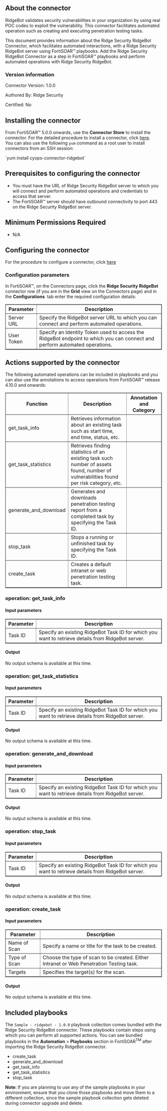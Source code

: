 ## About the connector
RidgeBot validates security vulnerabilities in your organization by using real POC codes to exploit the vulnerability. This connector facilitates automated operation such as creating and executing penetration testing tasks.
<p>This document provides information about the Ridge Security RidgeBot Connector, which facilitates automated interactions, with a Ridge Security RidgeBot server using FortiSOAR&trade; playbooks. Add the Ridge Security RidgeBot Connector as a step in FortiSOAR&trade; playbooks and perform automated operations with Ridge Security RidgeBot.</p>

### Version information

Connector Version: 1.0.0


Authored By: Ridge Security

Certified: No
## Installing the connector
<p>From FortiSOAR&trade; 5.0.0 onwards, use the <strong>Connector Store</strong> to install the connector. For the detailed procedure to install a connector, click <a href="https://docs.fortinet.com/document/fortisoar/0.0.0/installing-a-connector/1/installing-a-connector" target="_top">here</a>.<br>You can also use the following <code>yum</code> command as a root user to install connectors from an SSH session:</p>
`yum install cyops-connector-ridgebot`

## Prerequisites to configuring the connector
- You must have the URL of Ridge Security RidgeBot server to which you will connect and perform automated operations and credentials to access that server.
- The FortiSOAR&trade; server should have outbound connectivity to port 443 on the Ridge Security RidgeBot server.

## Minimum Permissions Required
- N/A

## Configuring the connector
For the procedure to configure a connector, click [here](https://docs.fortinet.com/document/fortisoar/0.0.0/configuring-a-connector/1/configuring-a-connector)
### Configuration parameters
<p>In FortiSOAR&trade;, on the Connectors page, click the <strong>Ridge Security RidgeBot</strong> connector row (if you are in the <strong>Grid</strong> view on the Connectors page) and in the <strong>Configurations&nbsp;</strong> tab enter the required configuration details:&nbsp;</p>
<table border=1><thead><tr><th>Parameter<br></th><th>Description<br></th></tr></thead><tbody><tr><td>Server URL<br></td><td>Specify the RidgeBot server URL to which you can connect and perform automated operations.<br>
<tr><td>User Token<br></td><td>Specify an Identity Token used to access the RidgeBot endpoint to which you can connect and perform automated operations.<br>
</tbody></table>

## Actions supported by the connector
The following automated operations can be included in playbooks and you can also use the annotations to access operations from FortiSOAR&trade; release 4.10.0 and onwards:
<table border=1><thead><tr><th>Function<br></th><th>Description<br></th><th>Annotation and Category<br></th></tr></thead><tbody><tr><td>get_task_info<br></td><td>Retrieves information about an existing task such as start time, end time, status, etc.<br></td><td> <br/><br></td></tr>
<tr><td>get_task_statistics<br></td><td>Retrieves finding statistics of an existing task such number of assets found, number of vulnerabilities found per risk category, etc.<br></td><td> <br/><br></td></tr>
<tr><td>generate_and_download<br></td><td>Generates and downloads penetration testing report from a completed task by specifying the Task ID.<br></td><td> <br/><br></td></tr>
<tr><td>stop_task<br></td><td>Stops a running or unfinished task by specifying the Task ID.<br></td><td> <br/><br></td></tr>
<tr><td>create_task<br></td><td>Creates a default intranet or web penetration testing task.<br></td><td> <br/><br></td></tr>
</tbody></table>

### operation: get_task_info
#### Input parameters
<table border=1><thead><tr><th>Parameter<br></th><th>Description<br></th></tr></thead><tbody><tr><td>Task ID<br></td><td>Specify an existing RidgeBot Task ID for which you want to retrieve details from RidgeBot server.<br>
</td></tr></tbody></table>

#### Output

 No output schema is available at this time.
### operation: get_task_statistics
#### Input parameters
<table border=1><thead><tr><th>Parameter<br></th><th>Description<br></th></tr></thead><tbody><tr><td>Task ID<br></td><td>Specify an existing RidgeBot Task ID for which you want to retrieve details from RidgeBot server.<br>
</td></tr></tbody></table>

#### Output

 No output schema is available at this time.
### operation: generate_and_download
#### Input parameters
<table border=1><thead><tr><th>Parameter<br></th><th>Description<br></th></tr></thead><tbody><tr><td>Task ID<br></td><td>Specify an existing RidgeBot Task ID for which you want to retrieve details from RidgeBot server.<br>
</td></tr></tbody></table>

#### Output

 No output schema is available at this time.
### operation: stop_task
#### Input parameters
<table border=1><thead><tr><th>Parameter<br></th><th>Description<br></th></tr></thead><tbody><tr><td>Task ID<br></td><td>Specify an existing RidgeBot Task ID for which you want to retrieve details from RidgeBot server.<br>
</td></tr></tbody></table>

#### Output

 No output schema is available at this time.
### operation: create_task
#### Input parameters
<table border=1><thead><tr><th>Parameter<br></th><th>Description<br></th></tr></thead><tbody><tr><td>Name of Scan<br></td><td>Specify a name or title for the task to be created.<br>
</td></tr><tr><td>Type of Scan<br></td><td>Choose the type of scan to be created. Either Intranet or Web Penetration Testing task.<br>
</td></tr><tr><td>Targets<br></td><td>Specifies the target(s) for the scan.<br>
</td></tr></tbody></table>

#### Output

 No output schema is available at this time.
## Included playbooks
The `Sample - ridgebot - 1.0.0` playbook collection comes bundled with the Ridge Security RidgeBot connector. These playbooks contain steps using which you can perform all supported actions. You can see bundled playbooks in the **Automation** > **Playbooks** section in FortiSOAR<sup>TM</sup> after importing the Ridge Security RidgeBot connector.

- create_task
- generate_and_download
- get_task_info
- get_task_statistics
- stop_task

**Note**: If you are planning to use any of the sample playbooks in your environment, ensure that you clone those playbooks and move them to a different collection, since the sample playbook collection gets deleted during connector upgrade and delete.
